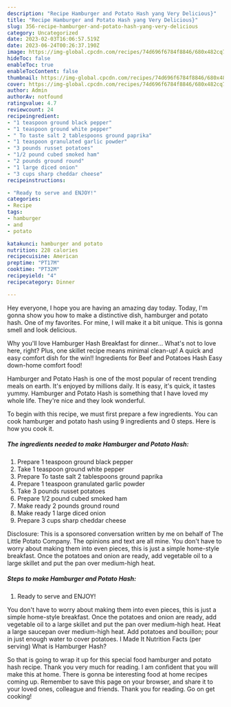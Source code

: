```yaml
---
description: "Recipe Hamburger and Potato Hash yang Very Delicious}"
title: "Recipe Hamburger and Potato Hash yang Very Delicious}"
slug: 356-recipe-hamburger-and-potato-hash-yang-very-delicious
category: Uncategorized
date: 2023-02-03T16:06:57.519Z
date: 2023-06-24T00:26:37.190Z
image: https://img-global.cpcdn.com/recipes/74d696f6784f8846/680x482cq70/hamburger-and-potato-hash-recipe-main-photo.jpg
hideToc: false
enableToc: true
enableTocContent: false
thumbnail: https://img-global.cpcdn.com/recipes/74d696f6784f8846/680x482cq70/hamburger-and-potato-hash-recipe-main-photo.jpg
cover: https://img-global.cpcdn.com/recipes/74d696f6784f8846/680x482cq70/hamburger-and-potato-hash-recipe-main-photo.jpg
author: Admin
authorAv: notfound
ratingvalue: 4.7
reviewcount: 24
recipeingredient:
- "1 teaspoon ground black pepper"
- "1 teaspoon ground white pepper"
- " To taste salt 2 tablespoons ground paprika"
- "1 teaspoon granulated garlic powder"
- "3 pounds russet potatoes"
- "1/2 pound cubed smoked ham"
- "2 pounds ground round"
- "1 large diced onion"
- "3 cups sharp cheddar cheese"
recipeinstructions:

- "Ready to serve and ENJOY!"
categories:
- Recipe
tags:
- hamburger
- and
- potato

katakunci: hamburger and potato 
nutrition: 228 calories
recipecuisine: American
preptime: "PT17M"
cooktime: "PT32M"
recipeyield: "4"
recipecategory: Dinner

---
```



Hey everyone, I hope you are having an amazing day today. Today, I'm gonna show you how to make a distinctive dish, hamburger and potato hash. One of my favorites. For mine, I will make it a bit unique. This is gonna smell and look delicious.

Why you&#39;ll love Hamburger Hash Breakfast for dinner… What&#39;s not to love here, right? Plus, one skillet recipe means minimal clean-up! A quick and easy comfort dish for the win!! Ingredients for Beef and Potatoes Hash Easy down-home comfort food!

Hamburger and Potato Hash is one of the most popular of recent trending meals on earth. It's enjoyed by millions daily. It is easy, it's quick, it tastes yummy. Hamburger and Potato Hash is something that I have loved my whole life. They're nice and they look wonderful.


To begin with this recipe, we must first prepare a few ingredients. You can cook hamburger and potato hash using 9 ingredients and 0 steps. Here is how you cook it.

<!--inarticleads1-->

##### The ingredients needed to make Hamburger and Potato Hash:

1. Prepare 1 teaspoon ground black pepper
1. Take 1 teaspoon ground white pepper
1. Prepare  To taste salt 2 tablespoons ground paprika
1. Prepare 1 teaspoon granulated garlic powder
1. Take 3 pounds russet potatoes
1. Prepare 1/2 pound cubed smoked ham
1. Make ready 2 pounds ground round
1. Make ready 1 large diced onion
1. Prepare 3 cups sharp cheddar cheese


Disclosure: This is a sponsored conversation written by me on behalf of The Little Potato Company. The opinions and text are all mine. You don&#39;t have to worry about making them into even pieces, this is just a simple home-style breakfast. Once the potatoes and onion are ready, add vegetable oil to a large skillet and put the pan over medium-high heat. 

<!--inarticleads2-->

##### Steps to make Hamburger and Potato Hash:


1. Ready to serve and ENJOY!

You don&#39;t have to worry about making them into even pieces, this is just a simple home-style breakfast. Once the potatoes and onion are ready, add vegetable oil to a large skillet and put the pan over medium-high heat. Heat a large saucepan over medium-high heat. Add potatoes and bouillon; pour in just enough water to cover potatoes. I Made It Nutrition Facts (per serving) What is Hamburger Hash? 

So that is going to wrap it up for this special food hamburger and potato hash recipe. Thank you very much for reading. I am confident that you will make this at home. There is gonna be interesting food at home recipes coming up. Remember to save this page on your browser, and share it to your loved ones, colleague and friends. Thank you for reading. Go on get cooking!
